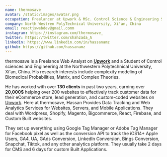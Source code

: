```yaml
---
name: thermosave
avatar: /static/images/avatar.png
occupation: Freelancer at Upwork & MSc. Control Science & Engineering Student
company: North Westren PolyTechnical University, Xi'an, China
email: reactjswebdev@gmail.comm
instagram: https://instagram.com/thermosave_
twitter: https://twitter.com/shahzada_A
linkedin: https://www.linkedin.com/in/hassanamz
github: https://github.com/hassanamz
---
```


thermosave is a Freelance Web Analyst on **[Upwork](https://www.upwork.com/freelancers/~015b35831b56606433)** and a Student of Control sciences and Engineering at the Northwestern Polytechnical University, Xi'an, China. His research interests include complexity modeling of Biomedical Probabilities, Matrix, and Complex Theories.

He has worked with over **130 clients** in past two years, earning over **20,000$** helping over 200 websites to effectively track customer data for their eCommerce store, lead generation, and custom-coded websites on [Upwork](https://www.upwork.com/freelancers/~015b35831b56606433).
Here at thermosave, Hassan Provides Data Tracking and Web Analytics Services for Websites, Servers, and Mobile Applications. They deal with Wordpress, Shopify, Magento, Bigcommerce, React, Firebase, and Custom Built websites.

They set up everything using Google Tag Manager or Adobe Tag Manager for Facebook pixel as well as the conversion API to track the iOS14+ Apple Users, GA4, UA, GAds Conversion, LinkedIn Conversion, Bings Conversion, Snapchat, Tiktok, and any other analytics platform.
They usually take 2 days for CMS and 6 days for custom Built Applications.
